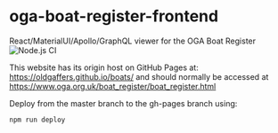 # oga-boat-register-frontend
React/MaterialUI/Apollo/GraphQL viewer for the OGA Boat Register
![Node.js CI](https://github.com/jcable/oga-boat-register-frontend/workflows/Node.js%20CI/badge.svg)

This website has its origin host on GitHub Pages at: https://oldgaffers.github.io/boats/ and should normally be
accessed at https://www.oga.org.uk/boat_register/boat_register.html

Deploy from the master branch to the gh-pages branch using:

    npm run deploy
